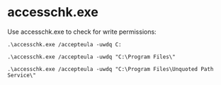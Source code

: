 # accesschk.exe

Use accesschk.exe to check for write permissions:

```text
.\accesschk.exe /accepteula -uwdq C:
```

```text
.\accesschk.exe /accepteula -uwdq "C:\Program Files\"
```

```text
.\accesschk.exe /accepteula -uwdq "C:\Program Files\Unquoted Path Service\"
```

